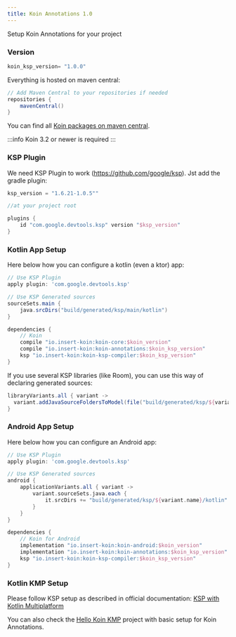 ```yaml
---
title: Koin Annotations 1.0
---
```


Setup Koin Annotations for your project 

### Version

```groovy
koin_ksp_version= "1.0.0"
```

Everything is hosted on maven central:

```groovy
// Add Maven Central to your repositories if needed
repositories {
	mavenCentral()    
}
```

You can find all [Koin packages on maven central](https://search.maven.org/search?q=io.insert-koin).

:::info
 Koin 3.2 or newer is required
:::

### KSP Plugin

We need KSP Plugin to work (https://github.com/google/ksp). Jst add the gradle plugin:

```groovy
ksp_version = "1.6.21-1.0.5""
```

```groovy
//at your project root

plugins {
    id "com.google.devtools.ksp" version "$ksp_version"
}
```

### Kotlin App Setup

Here below how you can configure a kotlin (even a ktor) app:

```groovy
// Use KSP Plugin
apply plugin: 'com.google.devtools.ksp'

// Use KSP Generated sources
sourceSets.main {
    java.srcDirs("build/generated/ksp/main/kotlin")
}

dependencies {
    // Koin
    compile "io.insert-koin:koin-core:$koin_version"
    compile "io.insert-koin:koin-annotations:$koin_ksp_version"
    ksp "io.insert-koin:koin-ksp-compiler:$koin_ksp_version"
}
```

If you use several KSP libraries (like Room), you can use this way of declaring generated sources:

```groovy
libraryVariants.all { variant ->
  variant.addJavaSourceFoldersToModel(file("build/generated/ksp/${variant.name}/kotlin"))
}
```

### Android App Setup

Here below how you can configure an Android app:

```groovy
// Use KSP Plugin
apply plugin: 'com.google.devtools.ksp'

// Use KSP Generated sources
android {
    applicationVariants.all { variant ->
        variant.sourceSets.java.each {
            it.srcDirs += "build/generated/ksp/${variant.name}/kotlin"
        }
    }
}

dependencies {
    // Koin for Android
    implementation "io.insert-koin:koin-android:$koin_version"
    implementation "io.insert-koin:koin-annotations:$koin_ksp_version"
    ksp "io.insert-koin:koin-ksp-compiler:$koin_ksp_version"
}
```

### Kotlin KMP Setup

Please follow KSP setup as described in official documentation: [KSP with Kotlin Multiplatform](https://kotlinlang.org/docs/ksp-multiplatform.html)

You can also check the [Hello Koin KMP](https://github.com/InsertKoinIO/hello-kmp/tree/annotations) project with basic setup for Koin Annotations.

